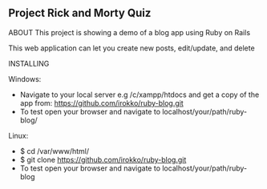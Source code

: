 ## Project Rick and Morty Quiz
ABOUT
This project is showing a demo of a blog app using Ruby on Rails

This web application can let you create new posts, edit/update, and delete

INSTALLING

Windows:
* Navigate to your local server e.g /c/xampp/htdocs and get a copy of the app from:
https://github.com/irokko/ruby-blog.git
* To test open your browser and navigate to localhost/your/path/ruby-blog/

Linux:
* $ cd /var/www/html/
* $ git clone https://github.com/irokko/ruby-blog.git
* To test open your browser and navigate to localhost/your/path/ruby-blog